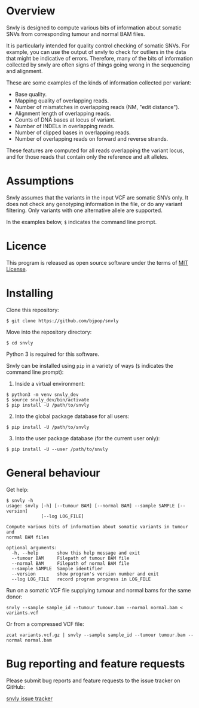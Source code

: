 # Overview 

Snvly is designed to compute various bits of information about somatic SNVs from corresponding tumour and normal BAM files.

It is particularly intended for quality control checking of somatic SNVs. For example, you can use the output of snvly
to check for outliers in the data that might be indicative of errors. Therefore, many of the bits of information collected
by snvly are often signs of things going wrong in the sequencing and alignment.

These are some examples of the kinds of information collected per variant:
* Base quality.
* Mapping quality of overlapping reads.
* Number of mismatches in overlapping reads (NM, "edit distance").
* Alignment length of overlapping reads.
* Counts of DNA bases at locus of variant.
* Number of INDELs in overlapping reads.
* Number of clipped bases in overlapping reads.
* Number of overlapping reads on forward and reverse strands.

These features are computed for all reads overlapping the variant locus, and for those reads that contain only the reference and alt alleles.

# Assumptions

Snvly assumes that the variants in the input VCF are somatic SNVs only. It does not check any genotyping information 
in the file, or do any variant filtering. Only variants with one alternative allele are supported.

In the examples below, `$` indicates the command line prompt.

# Licence

This program is released as open source software under the terms of [MIT License](https://raw.githubusercontent.com/bjpop/snvly/master/LICENSE).

# Installing

Clone this repository: 
```
$ git clone https://github.com/bjpop/snvly
```

Move into the repository directory:
```
$ cd snvly
```

Python 3 is required for this software.

Snvly can be installed using `pip` in a variety of ways (`$` indicates the command line prompt):

1. Inside a virtual environment:
```
$ python3 -m venv snvly_dev
$ source snvly_dev/bin/activate
$ pip install -U /path/to/snvly
```
2. Into the global package database for all users:
```
$ pip install -U /path/to/snvly
```
3. Into the user package database (for the current user only):
```
$ pip install -U --user /path/to/snvly
```

# General behaviour

Get help:
```
$ snvly -h
usage: snvly [-h] [--tumour BAM] [--normal BAM] --sample SAMPLE [--version]
             [--log LOG_FILE]

Compute various bits of information about somatic variants in tumour and
normal BAM files

optional arguments:
  -h, --help       show this help message and exit
  --tumour BAM     Filepath of tumour BAM file
  --normal BAM     Filepath of normal BAM file
  --sample SAMPLE  Sample identifier
  --version        show program's version number and exit
  --log LOG_FILE   record program progress in LOG_FILE

```

Run on a somatic VCF file supplying tumour and normal bams for the same donor:
```
snvly --sample sample_id --tumour tumour.bam --normal normal.bam < variants.vcf
```

Or from a compressed VCF file:
```
zcat variants.vcf.gz | snvly --sample sample_id --tumour tumour.bam --normal normal.bam
```

# Bug reporting and feature requests

Please submit bug reports and feature requests to the issue tracker on GitHub:

[snvly issue tracker](https://github.com/bjpop/snvly/issues)
